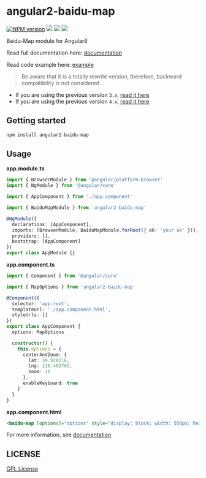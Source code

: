 # angular2-baidu-map

[![NPM version][npm-image]][npm-url]
![][david-url]
![][dt-url]
![][license-url]

Baidu-Map module for Angular8

Read full documentation here: [documentation](https://leftstick.github.io/angular2-baidu-map/)

Read code example here: [example](https://github.com/leftstick/angular8-baidu-map-example)

> Be aware that it is a totally rewrite version, therefore, backward compatibility is not considered

* If you are using the previous version `3.x`, [read it here](https://github.com/leftstick/angular2-baidu-map/tree/3.x)
* If you are using the previous version `4.x`, [read it here](https://github.com/leftstick/angular2-baidu-map/tree/4.x)

## Getting started

```bash
npm install angular2-baidu-map
```

## Usage

**app.module.ts**

```typescript
import { BrowserModule } from '@angular/platform-browser'
import { NgModule } from '@angular/core'

import { AppComponent } from './app.component'

import { BaiduMapModule } from 'angular2-baidu-map'

@NgModule({
  declarations: [AppComponent],
  imports: [BrowserModule, BaiduMapModule.forRoot({ ak: 'your ak' })],
  providers: [],
  bootstrap: [AppComponent]
})
export class AppModule {}
```

**app.component.ts**

```typescript
import { Component } from '@angular/core'

import { MapOptions } from 'angular2-baidu-map'

@Component({
  selector: 'app-root',
  templateUrl: './app.component.html',
  styleUrls: []
})
export class AppComponent {
  options: MapOptions

  constructor() {
    this.options = {
      centerAndZoom: {
        lat: 39.920116,
        lng: 116.403703,
        zoom: 16
      },
      enableKeyboard: true
    }
  }
}
```

**app.component.html**

```html
<baidu-map [options]="options" style="display: block; width: 550px; height: 350px;"></baidu-map>
```

For more information, see [documentation](http://leftstick.github.io/angular2-baidu-map/)

## LICENSE

[GPL License](https://raw.githubusercontent.com/leftstick/angular2-baidu-map/master/LICENSE)

[npm-url]: https://npmjs.org/package/angular2-baidu-map
[npm-image]: https://img.shields.io/npm/v/angular2-baidu-map.svg
[david-url]: https://david-dm.org/leftstick/angular2-baidu-map.png
[dt-url]: https://img.shields.io/npm/dt/angular2-baidu-map.svg
[license-url]: https://img.shields.io/npm/l/angular2-baidu-map.svg
